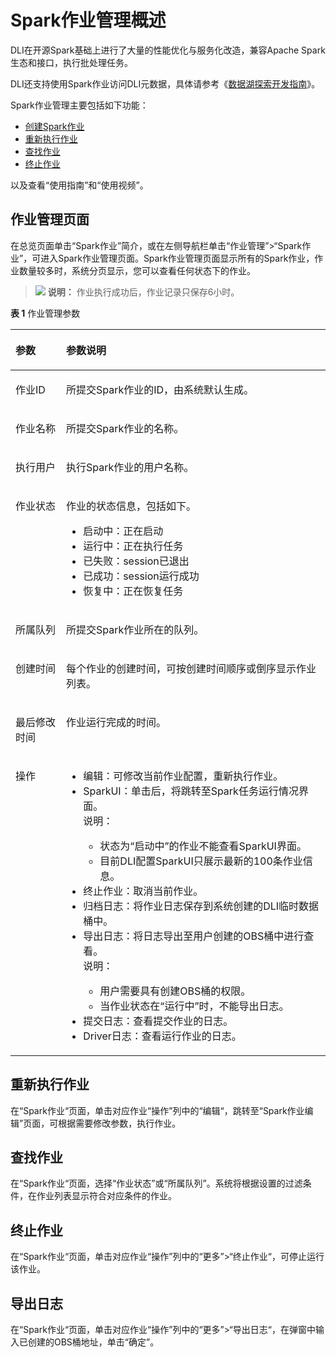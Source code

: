 # Spark作业管理概述<a name="dli_01_0385"></a>

DLI在开源Spark基础上进行了大量的性能优化与服务化改造，兼容Apache Spark生态和接口，执行批处理任务。

DLI还支持使用Spark作业访问DLI元数据，具体请参考《[数据湖探索开发指南](https://support.huaweicloud.com/devg-dli/dli_09_0176.html)》。

Spark作业管理主要包括如下功能：

-   [创建Spark作业](创建Spark作业.md)
-   [重新执行作业](#section168728364416)
-   [查找作业](#section9242154518244)
-   [终止作业](#zh-cn_topic_0122090417_section3753111385816)

以及查看“使用指南”和“使用视频”。

## 作业管理页面<a name="section12526165519235"></a>

在总览页面单击“Spark作业”简介，或在左侧导航栏单击“作业管理”\>“Spark作业”，可进入Spark作业管理页面。Spark作业管理页面显示所有的Spark作业，作业数量较多时，系统分页显示，您可以查看任何状态下的作业。

>![](public_sys-resources/icon-note.gif) **说明：** 
>作业执行成功后，作业记录只保存6小时。

**表 1**  作业管理参数

<a name="zh-cn_topic_0122090417_table3950169215120"></a>
<table><thead align="left"><tr id="zh-cn_topic_0122090417_row2555468715120"><th class="cellrowborder" valign="top" width="16.07%" id="mcps1.2.3.1.1"><p id="zh-cn_topic_0122090417_p4021197415120"><a name="zh-cn_topic_0122090417_p4021197415120"></a><a name="zh-cn_topic_0122090417_p4021197415120"></a>参数</p>
</th>
<th class="cellrowborder" valign="top" width="83.93%" id="mcps1.2.3.1.2"><p id="zh-cn_topic_0122090417_p3594448915120"><a name="zh-cn_topic_0122090417_p3594448915120"></a><a name="zh-cn_topic_0122090417_p3594448915120"></a>参数说明</p>
</th>
</tr>
</thead>
<tbody><tr id="zh-cn_topic_0122090417_row46758327132"><td class="cellrowborder" valign="top" width="16.07%" headers="mcps1.2.3.1.1 "><p id="zh-cn_topic_0122090417_p16413434141957"><a name="zh-cn_topic_0122090417_p16413434141957"></a><a name="zh-cn_topic_0122090417_p16413434141957"></a>作业ID</p>
</td>
<td class="cellrowborder" valign="top" width="83.93%" headers="mcps1.2.3.1.2 "><p id="zh-cn_topic_0122090417_p54419740141957"><a name="zh-cn_topic_0122090417_p54419740141957"></a><a name="zh-cn_topic_0122090417_p54419740141957"></a>所提交Spark作业的ID，由系统默认生成。</p>
</td>
</tr>
<tr id="zh-cn_topic_0122090417_row32873162171713"><td class="cellrowborder" valign="top" width="16.07%" headers="mcps1.2.3.1.1 "><p id="zh-cn_topic_0122090417_p45480448171713"><a name="zh-cn_topic_0122090417_p45480448171713"></a><a name="zh-cn_topic_0122090417_p45480448171713"></a>作业名称</p>
</td>
<td class="cellrowborder" valign="top" width="83.93%" headers="mcps1.2.3.1.2 "><p id="zh-cn_topic_0122090417_p18579134217227"><a name="zh-cn_topic_0122090417_p18579134217227"></a><a name="zh-cn_topic_0122090417_p18579134217227"></a>所提交Spark作业的名称。</p>
</td>
</tr>
<tr id="row12510758185710"><td class="cellrowborder" valign="top" width="16.07%" headers="mcps1.2.3.1.1 "><p id="p85117586575"><a name="p85117586575"></a><a name="p85117586575"></a>执行用户</p>
</td>
<td class="cellrowborder" valign="top" width="83.93%" headers="mcps1.2.3.1.2 "><p id="p4511205825713"><a name="p4511205825713"></a><a name="p4511205825713"></a>执行Spark作业的用户名称。</p>
</td>
</tr>
<tr id="zh-cn_topic_0122090417_row31011923151038"><td class="cellrowborder" valign="top" width="16.07%" headers="mcps1.2.3.1.1 "><p id="zh-cn_topic_0122090417_p10671857151038"><a name="zh-cn_topic_0122090417_p10671857151038"></a><a name="zh-cn_topic_0122090417_p10671857151038"></a>作业状态</p>
</td>
<td class="cellrowborder" valign="top" width="83.93%" headers="mcps1.2.3.1.2 "><p id="zh-cn_topic_0122090417_p59114099151038"><a name="zh-cn_topic_0122090417_p59114099151038"></a><a name="zh-cn_topic_0122090417_p59114099151038"></a>作业的状态信息，包括如下。</p>
<a name="zh-cn_topic_0122090417_ul32930526154023"></a><a name="zh-cn_topic_0122090417_ul32930526154023"></a><ul id="zh-cn_topic_0122090417_ul32930526154023"><li>启动中：正在启动</li><li>运行中：正在执行任务</li><li>已失败：session已退出</li><li>已成功：session运行成功</li><li>恢复中：正在恢复任务</li></ul>
</td>
</tr>
<tr id="zh-cn_topic_0122090417_row36301606171658"><td class="cellrowborder" valign="top" width="16.07%" headers="mcps1.2.3.1.1 "><p id="zh-cn_topic_0122090417_p14394959151048"><a name="zh-cn_topic_0122090417_p14394959151048"></a><a name="zh-cn_topic_0122090417_p14394959151048"></a>所属队列</p>
</td>
<td class="cellrowborder" valign="top" width="83.93%" headers="mcps1.2.3.1.2 "><p id="zh-cn_topic_0122090417_p51238775151048"><a name="zh-cn_topic_0122090417_p51238775151048"></a><a name="zh-cn_topic_0122090417_p51238775151048"></a>所提交Spark作业所在的队列。</p>
</td>
</tr>
<tr id="zh-cn_topic_0122090417_row6424839516213"><td class="cellrowborder" valign="top" width="16.07%" headers="mcps1.2.3.1.1 "><p id="zh-cn_topic_0122090417_p50569641162134"><a name="zh-cn_topic_0122090417_p50569641162134"></a><a name="zh-cn_topic_0122090417_p50569641162134"></a>创建时间</p>
</td>
<td class="cellrowborder" valign="top" width="83.93%" headers="mcps1.2.3.1.2 "><p id="zh-cn_topic_0122090417_p18910361162145"><a name="zh-cn_topic_0122090417_p18910361162145"></a><a name="zh-cn_topic_0122090417_p18910361162145"></a>每个作业的创建时间，可按创建时间顺序或倒序显示作业列表。</p>
</td>
</tr>
<tr id="row1536633125019"><td class="cellrowborder" valign="top" width="16.07%" headers="mcps1.2.3.1.1 "><p id="p145363334505"><a name="p145363334505"></a><a name="p145363334505"></a>最后修改时间</p>
</td>
<td class="cellrowborder" valign="top" width="83.93%" headers="mcps1.2.3.1.2 "><p id="p153603315013"><a name="p153603315013"></a><a name="p153603315013"></a>作业运行完成的时间。</p>
</td>
</tr>
<tr id="zh-cn_topic_0122090417_row1662880815250"><td class="cellrowborder" valign="top" width="16.07%" headers="mcps1.2.3.1.1 "><p id="zh-cn_topic_0122090417_p475621615250"><a name="zh-cn_topic_0122090417_p475621615250"></a><a name="zh-cn_topic_0122090417_p475621615250"></a>操作</p>
</td>
<td class="cellrowborder" valign="top" width="83.93%" headers="mcps1.2.3.1.2 "><a name="zh-cn_topic_0122090417_ul181927155164"></a><a name="zh-cn_topic_0122090417_ul181927155164"></a><ul id="zh-cn_topic_0122090417_ul181927155164"><li>编辑：可修改当前作业配置，重新执行作业。</li><li>SparkUI：单击后，将跳转至Spark任务运行情况界面。<div class="note" id="note1149352315379"><a name="note1149352315379"></a><a name="note1149352315379"></a><span class="notetitle"> 说明： </span><div class="notebody"><a name="ul17774418206"></a><a name="ul17774418206"></a><ul id="ul17774418206"><li>状态为“启动中”的作业不能查看SparkUI界面。</li><li>目前DLI配置SparkUI只展示最新的100条作业信息。</li></ul>
</div></div>
</li><li>终止作业：取消当前作业。</li><li>归档日志：将作业日志保存到系统创建的DLI临时数据桶中。</li><li>导出日志：将日志导出至用户创建的OBS桶中进行查看。<div class="note" id="note9317379552"><a name="note9317379552"></a><a name="note9317379552"></a><span class="notetitle"> 说明： </span><div class="notebody"><a name="ul1447511257345"></a><a name="ul1447511257345"></a><ul id="ul1447511257345"><li>用户需要具有创建OBS桶的权限。</li><li>当作业状态在“运行中”时，不能导出日志。</li></ul>
</div></div>
</li><li>提交日志：查看提交作业的日志。</li><li>Driver日志：查看运行作业的日志。</li></ul>
</td>
</tr>
</tbody>
</table>

## 重新执行作业<a name="section168728364416"></a>

在“Spark作业“页面，单击对应作业“操作”列中的“编辑“，跳转至“Spark作业编辑”页面，可根据需要修改参数，执行作业。

## 查找作业<a name="section9242154518244"></a>

在“Spark作业“页面，选择“作业状态”或“所属队列”。系统将根据设置的过滤条件，在作业列表显示符合对应条件的作业。

## 终止作业<a name="zh-cn_topic_0122090417_section3753111385816"></a>

在“Spark作业“页面，单击对应作业“操作”列中的“更多”\>“终止作业“，可停止运行该作业。

## 导出日志<a name="section64241412354"></a>

在“Spark作业“页面，单击对应作业“操作”列中的“更多”\>“导出日志“，在弹窗中输入已创建的OBS桶地址，单击“确定”。

